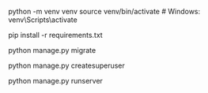 python -m venv venv
source venv/bin/activate # Windows: venv\Scripts\activate

pip install -r requirements.txt

python manage.py migrate

python manage.py createsuperuser

python manage.py runserver
